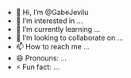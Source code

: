 - 👋 Hi, I’m @GabeJevilu
- 👀 I’m interested in ...
- 🌱 I’m currently learning ...
- 💞️ I’m looking to collaborate on ...
- 📫 How to reach me ...
- 😄 Pronouns: ...
- ⚡ Fun fact: ...

<!---
GabeJevilu/GabeJevilu is a ✨ special ✨ repository because its `README.md` (this file) appears on your GitHub profile.
You can click the Preview link to take a look at your changes.
--->
